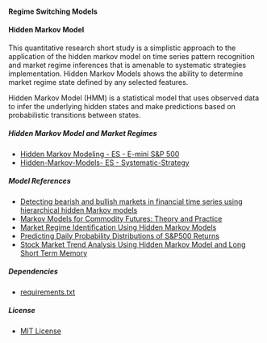 #### Regime Switching Models

#### Hidden Markov Model

This quantitative research short study is a simplistic approach to the application of the hidden markov model on time series pattern recognition and market regime inferences that is amenable to systematic strategies implementation. Hidden Markov Models shows the ability 
to determine market regime state defined by any selected features.

Hidden Markov Model (HMM) is a statistical model that uses observed data to infer the underlying hidden states and make predictions based on probabilistic transitions between states.

##### Hidden Markov Model and Market Regimes
  - [Hidden Markov Modeling - ES - E-mini S&P 500](https://github.com/manuelmusngi/hidden-markov-modeling/blob/main/1-Hidden-Markov-Modeling%20-%20ES%20-%20E-mini%20S%26P%20500.ipynb)
  - [Hidden-Markov-Models- ES - Systematic-Strategy](https://github.com/manuelmusngi/hidden-markov-modeling/blob/main/2-Hidden-Markov-Models-%20ES%20-%20Systematic-Strategy.ipynb)

##### Model References
  - [Detecting bearish and bullish markets in financial time series using hierarchical hidden Markov models](https://arxiv.org/abs/2007.14874)
  - [Markov Models for Commodity Futures: Theory and Practice](https://papers.ssrn.com/sol3/Papers.cfm?abstract_id=1138782)
  - [Market Regime Identification Using Hidden Markov Models](https://papers.ssrn.com/sol3/papers.cfm?abstract_id=3406068)
  - [Predicting Daily Probability Distributions of S&P500 Returns](https://papers.ssrn.com/sol3/papers.cfm?abstract_id=1288468)
  - [Stock Market Trend Analysis Using Hidden Markov Model and Long Short Term Memory](https://arxiv.org/abs/2104.09700)

##### Dependencies
  - [requirements.txt](https://github.com/manuelmusngi/hidden-markov-modeling/blob/main/requirements.txt)
  
##### License
  - [MIT License](https://github.com/manuelmusngi/hidden-markov-modeling/blob/main/LICENSE)
  
